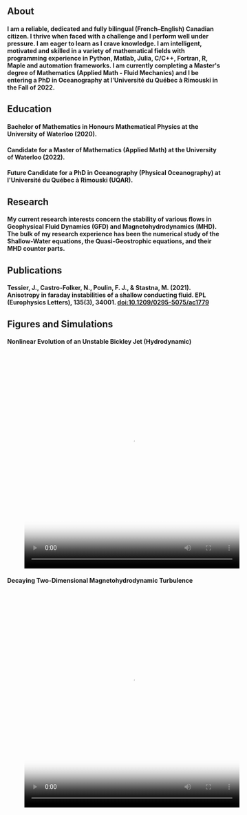 ## About
#### I am a reliable, dedicated and fully bilingual (French–English) Canadian citizen. I thrive when faced with a challenge and I perform well under pressure. I am eager to learn as I crave knowledge. I am intelligent, motivated and skilled in a variety of mathematical fields with programming experience in Python, Matlab, Julia, C/C++, Fortran, R, Maple and automation frameworks. I am currently completing a Master's degree of Mathematics (Applied Math - Fluid Mechanics) and I be entering a PhD in Oceanography at l'Université du Québec à Rimouski in the Fall of 2022.

## Education
#### Bachelor of Mathematics in Honours Mathematical Physics at the University of Waterloo (2020).

#### Candidate for a Master of Mathematics (Applied Math) at the University of Waterloo (2022).

#### Future Candidate for a PhD in Oceanography (Physical Oceanography) at l'Université du Québec à Rimouski (UQAR).

## Research
#### My current research interests concern the stability of various flows in Geophysical Fluid Dynamics (GFD) and Magnetohydrodynamics (MHD). The bulk of my research experience has been the numerical study of the Shallow-Water equations, the Quasi-Geostrophic equations, and their MHD counter parts.

## Publications
#### Tessier, J., Castro-Folker, N., Poulin, F. J., & Stastna, M. (2021). Anisotropy in faraday instabilities of a shallow conducting fluid. EPL (Europhysics Letters), 135(3), 34001. [doi:10.1209/0295-5075/ac1779](https://iopscience.iop.org/article/10.1209/0295-5075/ac1779)

## Figures and Simulations
#### Nonlinear Evolution of an Unstable Bickley Jet (Hydrodynamic)

<!-- blank line -->
<figure class="video_container">
  <video width="500" height="500" controls="true" allowfullscreen="true" poster="assets/images/jet.png">
    <source src="assets/images/jet.mp4" type="video/mp4">
  </video>
</figure>
<!-- blank line -->

#### Decaying Two-Dimensional Magnetohydrodynamic Turbulence 

<!-- blank line -->
<figure class="video_container">
  <video width="500" height="500" controls="true" allowfullscreen="true" poster="assets/images/pv.jpg">
    <source src="assets/images/pv.mp4" type="video/mp4">
  </video>
</figure>
<!-- blank line -->

